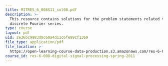 ```yaml
---
title: MITRES_6_008S11_sol08.pdf
description: >-
  This resource contains solutions for the problem statements related to the
  discrete Fourier series.
type: course
layout: pdf
uid: 2e36bc9983d8c60a4d11c6fe89cf1369
file_type: application/pdf
file_location: >-
  https://open-learning-course-data-production.s3.amazonaws.com/res-6-008-digital-signal-processing-spring-2011/2e36bc9983d8c60a4d11c6fe89cf1369_MITRES_6_008S11_sol08.pdf
course_id: res-6-008-digital-signal-processing-spring-2011
---
```

